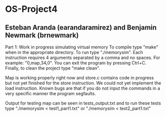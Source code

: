 # OS-Project4
Esteban Aranda (earandaramirez) and Benjamin Newmark (brnewmark)
----------------------------------------------------------------
Part 1:
Work in progress simulating virtual memory
To compile type "make" when in the appropriate directory. To run type "./memorysim". Each instruction requires 4 arguments separated by a comma and no spaces. For example: "0,map,34,0". You can exit the program by pressing Ctrl+C. Finally, to clean the project type "make clean".

Map is working properly right now and store.c contains code in progress but not yet finished for the store instruction. We could not yet implement the load instruction. Known bugs are that if you do not input the commands in a very specific manner the program segfaults.

Output for testing map can be seen in tests_output.txt and to run these tests type "./memorysim < test1_part1.txt" or "./memorysim < test2_part1.txt"
